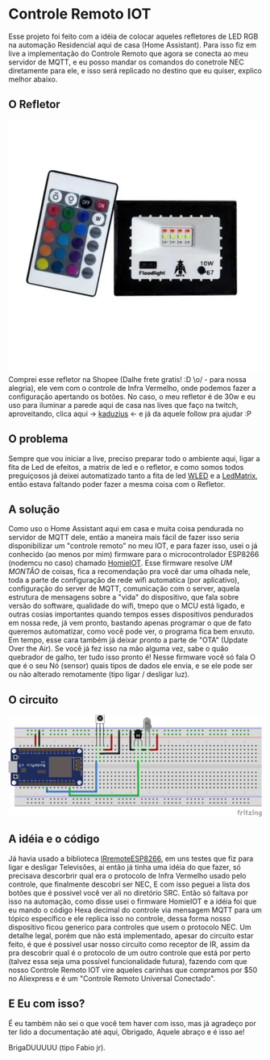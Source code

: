 # Controle Remoto IOT

Esse projeto foi feito com a idéia de colocar aqueles refletores de LED RGB na automação Residencial aqui de casa (Home Assistant).
Para isso fiz em live a implementação do Controle Remoto que agora se conecta ao meu servidor de MQTT, e eu posso mandar os comandos do conetrole NEC diretamente para ele, e isso será replicado no destino que eu quiser, explico melhor abaixo.

## O Refletor
![Refletor InfraVermelho](doc/refletor.jpg)
Comprei esse refletor na Shopee (Dalhe frete gratis! :D \o/ - para nossa alegria), ele vem com o controle de Infra Vermelho, onde podemos fazer a configuração apertando os botões.
No caso, o meu refletor é de 30w e eu uso para iluminar a parede aqui de casa nas lives que faço na twitch, aproveitando, clica aqui -> [kaduzius] <- e já da aquele follow pra ajudar :P

## O problema
Sempre que vou iniciar a live, preciso preparar todo o ambiente aqui, ligar a fita de Led de efeitos, a matrix de led e o refletor, e como somos todos preguiçosos já deixei automatizado tanto a fita de led [WLED] e a [LedMatrix], então estava faltando poder fazer a mesma coisa com o Refletor.

## A solução
Como uso o Home Assistant aqui em casa e muita coisa pendurada no servidor de MQTT dele, então a maneira mais fácil de fazer isso seria disponibilizar um "controle remoto" no meu IOT, e para fazer isso, usei o já conhecido (ao menos por mim) firmware para o microcontrolador ESP8266 (nodemcu no caso) chamado [HomieIOT].
Esse firmware resolve *UM MONTÃO* de coisas, fica a recomendação pra você dar uma olhada nele, toda a parte de configuração de rede wifi automatica (por aplicativo), configuração do server de MQTT, comunicação com o server, aquela estrutura de mensagens sobre a "vida" do dispositivo, que fala sobre versão do software, qualidade do wifi, tmepo que o MCU está ligado, e outras cosias importantes quando tempos esses dispositivos pendurados em nossa rede, já vem pronto, bastando apenas programar o que de fato queremos automatizar, como você pode ver, o programa fica bem enxuto. Em tempo, esse cara também já deixar pronto a parte de "OTA" (Update Over the Air). Se você já fez isso na mão alguma vez, sabe o quão quebrador de galho, ter tudo isso pronto é!
Nesse firmware você só fala O que é o seu Nó (sensor) quais tipos de dados ele envia, e se ele pode ser ou não  alterado remotamente (tipo ligar / desligar luz).

## O circuito


![Circuito](doc/circuito_bb.png)

## A idéia e o código

Já havia usado a biblioteca [IRremoteESP8266], em uns testes que fiz para ligar e desligar Televisões, ai então já tinha uma idéia do que fazer, só precisava descorbrir qual era o protocolo de Infra Vermelho usado pelo controle, que finalmente descobri ser NEC, E com isso peguei a lista dos botões que é possivel você ver ali no diretório SRC.
Então só faltava por isso na automação, como disse usei o firmware HomieIOT e a idéia foi que eu mando o código Hexa decimal do controle via mensagem MQTT para um tópico específico e ele replica isso no controle, dessa forma nosso dispositivo ficou generico para controles que usem o protocolo NEC.
Um detalhe legal, porém que não está implementado, apesar do circuito estar feito, é que é possivel usar nosso circuito como receptor de IR, assim da pra descobrir qual é o protocolo de um outro controle que está por perto (talvez essa seja uma possível funcionalidade futura), fazendo com que nosso Controle Remoto IOT vire aqueles carinhas que compramos por $50 no Aliexpress e é um "Controle Remoto Universal Conectado".

## E Eu com isso?
É eu também não sei o que você tem haver com isso, mas já agradeço por ter lido a documentação até aqui, Obrigado, Aquele abraço e é isso ae!

BrigaDUUUUU (tipo Fabio jr).

[kaduzius]: <http://twitch.tv/kaduzius>
[LedMatrix]: <https://github.com/kadu/LedMatrixHomieIOT>
[WLED]: <https://github.com/Aircoookie/WLED>
[HomieIOT]: <https://homieiot.github.io/>
[IRremoteESP8266]: <https://github.com/crankyoldgit/IRremoteESP8266>
